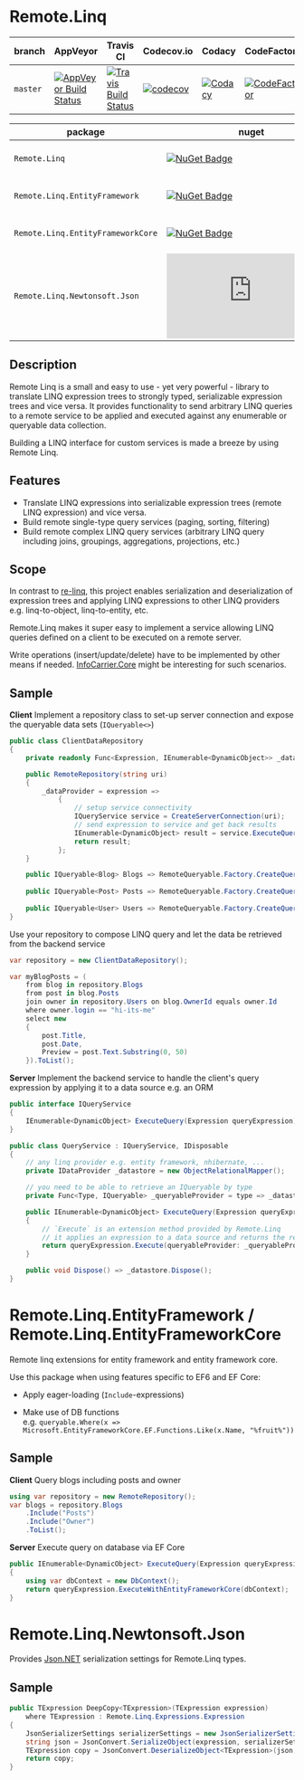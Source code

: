 # Remote.Linq
| branch   | AppVeyor                         | Travis CI                      | Codecov.io         | Codacy            | CodeFactor             | License                     |
| ---      | ---                              | ---                            | ---                | ---               | ---                    | ---                         |
| `master` | [![AppVeyor Build Status][1]][2] | [![Travis Build Status][3]][4] | [![codecov][5]][6] | [![Codacy][7]][8] | [![CodeFactor][9]][10] | [![GitHub license][11]][12] |

| package                           | nuget                    | myget                          |
| ---                               | ---                      | ---                            |
| `Remote.Linq`                     | [![NuGet Badge][13]][14] | [![MyGet Pre Release][15]][16] |
| `Remote.Linq.EntityFramework`     | [![NuGet Badge][17]][18] | [![MyGet Pre Release][19]][20] |
| `Remote.Linq.EntityFrameworkCore` | [![NuGet Badge][21]][22] | [![MyGet Pre Release][23]][24] |
| `Remote.Linq.Newtonsoft.Json`     | [![NuGet Badge][25]][26] | [![MyGet Pre Release][27]][28] |

## Description
Remote Linq is a small and easy to use - yet very powerful - library to translate LINQ expression trees to strongly typed, serializable expression trees and vice versa. It provides functionality to send arbitrary LINQ queries to a remote service to be applied and executed against any enumerable or queryable data collection.

Building a LINQ interface for custom services is made a breeze by using Remote Linq.

## Features
*   Translate LINQ expressions into serializable expression trees (remote LINQ expression) and vice versa. 
*   Build remote single-type query services (paging, sorting, filtering)
*   Build remote complex LINQ query services (arbitrary LINQ query including joins, groupings, aggregations, projections, etc.)

## Scope
In contrast to [re-linq](https://github.com/re-motion/Relinq), this project enables serialization and deserialization of expression trees and applying LINQ expressions to other LINQ providers e.g. linq-to-object, linq-to-entity, etc. 

Remote.Linq makes it super easy to implement a service allowing LINQ queries defined on a client to be executed on a remote server. 

Write operations (insert/update/delete) have to be implemented by other means if needed. [InfoCarrier.Core](https://github.com/azabluda/InfoCarrier.Core) might be interesting for such scenarios.

## Sample
**Client**
Implement a repository class to set-up server connection and expose the queryable data sets (`IQueryable<>`)
```C#
public class ClientDataRepository
{
    private readonly Func<Expression, IEnumerable<DynamicObject>> _dataProvider;

    public RemoteRepository(string uri)
    {
        _dataProvider = expression =>
            {
                // setup service connectivity
                IQueryService service = CreateServerConnection(uri);
                // send expression to service and get back results
                IEnumerable<DynamicObject> result = service.ExecuteQuery(expression);
                return result;
            };
    }

    public IQueryable<Blog> Blogs => RemoteQueryable.Factory.CreateQueryable<Blog>(_dataProvider);
   
    public IQueryable<Post> Posts => RemoteQueryable.Factory.CreateQueryable<Post>(_dataProvider);
   
    public IQueryable<User> Users => RemoteQueryable.Factory.CreateQueryable<User>(_dataProvider);
}
```

Use your repository to compose LINQ query and let the data be retrieved from the backend service
```C#
var repository = new ClientDataRepository();

var myBlogPosts = (
    from blog in repository.Blogs
    from post in blog.Posts
    join owner in repository.Users on blog.OwnerId equals owner.Id
    where owner.login == "hi-its-me"
    select new 
    {
        post.Title,
        post.Date,
        Preview = post.Text.Substring(0, 50)
    }).ToList();
```

**Server**
Implement the backend service to handle the client's query expression by applying it to a data source e.g. an ORM
```C#
public interface IQueryService
{
    IEnumerable<DynamicObject> ExecuteQuery(Expression queryExpression);
}

public class QueryService : IQueryService, IDisposable
{
    // any linq provider e.g. entity framework, nhibernate, ...
    private IDataProvider _datastore = new ObjectRelationalMapper();

    // you need to be able to retrieve an IQueryable by type
    private Func<Type, IQueryable> _queryableProvider = type => _datastore.GetQueryableByType(type);

    public IEnumerable<DynamicObject> ExecuteQuery(Expression queryExpression)
    {
        // `Execute` is an extension method provided by Remote.Linq
        // it applies an expression to a data source and returns the result
        return queryExpression.Execute(queryableProvider: _queryableProvider);
    }

    public void Dispose() => _datastore.Dispose();
}
```

# Remote.Linq.EntityFramework / Remote.Linq.EntityFrameworkCore
Remote linq extensions for entity framework and entity framework core. 

Use this package when using features specific to EF6 and EF Core:
*   Apply eager-loading (`Include`-expressions)

*   Make use of DB functions</br>
    e.g. `queryable.Where(x => Microsoft.EntityFrameworkCore.EF.Functions.Like(x.Name, "%fruit%"))`

## Sample
**Client**
Query blogs including posts and owner
```C#
using var repository = new RemoteRepository();
var blogs = repository.Blogs
    .Include("Posts")
    .Include("Owner")
    .ToList();
```

**Server**
Execute query on database via EF Core
```C#
public IEnumerable<DynamicObject> ExecuteQuery(Expression queryExpression)
{
    using var dbContext = new DbContext();
    return queryExpression.ExecuteWithEntityFrameworkCore(dbContext);
}
```

# Remote.Linq.Newtonsoft.Json
Provides [Json.NET](https://github.com/JamesNK/Newtonsoft.Json) serialization settings for Remote.Linq types.

## Sample
```C#
public TExpression DeepCopy<TExpression>(TExpression expression)
    where TExpression : Remote.Linq.Expressions.Expression
{
    JsonSerializerSettings serializerSettings = new JsonSerializerSettings().ConfigureRemoteLinq(); 
    string json = JsonConvert.SerializeObject(expression, serializerSettings); 
    TExpression copy = JsonConvert.DeserializeObject<TExpression>(json, serializerSettings); 
    return copy;
}
```

[1]: https://ci.appveyor.com/api/projects/status/64kw6dsuvfwyrdtl/branch/master?svg=true
[2]: https://ci.appveyor.com/project/6bee/remote-linq/branch/master
[3]: https://travis-ci.org/6bee/Remote.Linq.svg?branch=master
[4]: https://travis-ci.org/6bee/Remote.Linq?branch=master
[5]: https://codecov.io/gh/6bee/Remote.Linq/branch/master/graph/badge.svg
[6]: https://codecov.io/gh/6bee/Remote.Linq
[7]: https://api.codacy.com/project/badge/Grade/c00e5959612843a78e23d10b4bad44da
[8]: https://www.codacy.com/manual/6bee/Remote.Linq
[9]: https://www.codefactor.io/repository/github/6bee/Remote.Linq/badge
[10]: https://www.codefactor.io/repository/github/6bee/Remote.Linq
[11]: https://img.shields.io/github/license/6bee/Remote.Linq.svg
[12]: https://github.com/6bee/Remote.Linq/blob/master/license.txt
[13]: https://buildstats.info/nuget/Remote.Linq
[14]: https://www.nuget.org/packages/Remote.Linq
[15]: https://img.shields.io/myget/aqua/vpre/Remote.Linq.svg?style=flat-square&label=myget
[16]: https://www.myget.org/feed/aqua/package/nuget/Remote.Linq
[17]: https://buildstats.info/nuget/Remote.Linq.EntityFramework
[18]: https://www.nuget.org/packages/Remote.Linq.EntityFramework
[19]: https://img.shields.io/myget/aqua/vpre/Remote.Linq.EntityFramework.svg?style=flat-square&label=myget
[20]: https://www.myget.org/feed/aqua/package/nuget/Remote.Linq.EntityFramework
[21]: https://buildstats.info/nuget/Remote.Linq.EntityFrameworkCore
[22]: https://www.nuget.org/packages/Remote.Linq.EntityFrameworkCore
[23]: https://img.shields.io/myget/aqua/vpre/Remote.Linq.EntityFrameworkCore.svg?style=flat-square&label=myget
[24]: https://www.myget.org/feed/aqua/package/nuget/Remote.Linq.EntityFrameworkCore
[25]: https://buildstats.info/nuget/Remote.Linq.Newtonsoft.Json
[26]: https://www.nuget.org/packages/Remote.Linq.Newtonsoft.Json
[27]: https://img.shields.io/myget/aqua/vpre/Remote.Linq.Newtonsoft.Json.svg?style=flat-square&label=myget
[28]: https://www.myget.org/feed/aqua/package/nuget/Remote.Linq.Newtonsoft.Json
